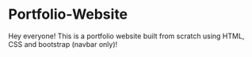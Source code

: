 # Portfolio-Website
Hey everyone!
This is a portfolio website built from scratch using HTML, CSS and bootstrap (navbar only)!
